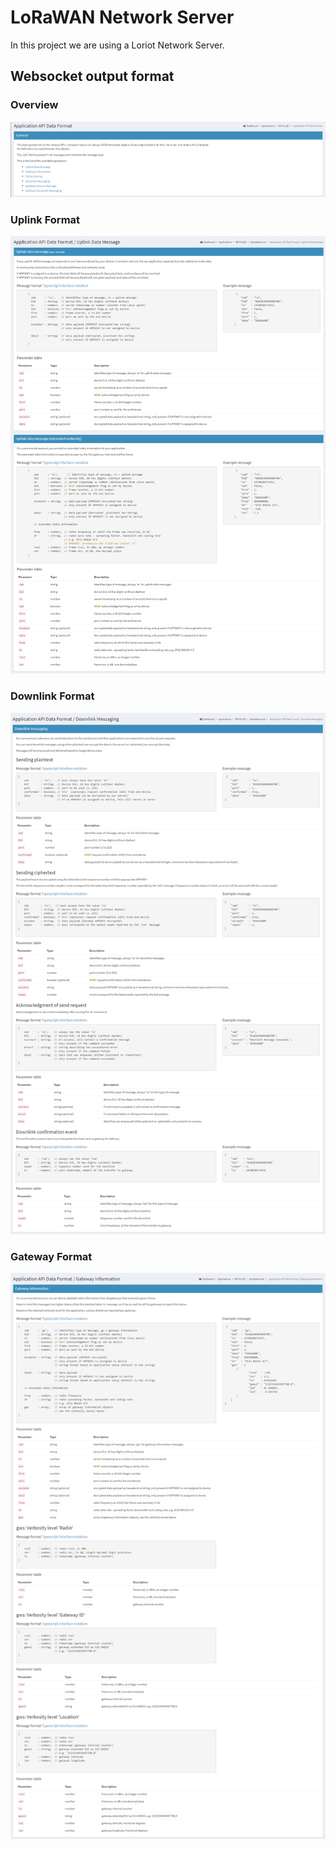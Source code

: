 # LoRaWAN Network Server #
In this project we are using a Loriot Network Server.

## Websocket output format ##
### Overview ###
![Loriot Output Overview](/docs/documentation/Loriot/Overview.png)

### Uplink Format ###
![Loriot Output Uplink](/docs/documentation/Loriot/Uplink.png)

### Downlink Format ###
![Loriot Output Downlink](/docs/documentation/Loriot/Downlink.png)

### Gateway Format ###
![Loriot Output Gateway](/docs/documentation/Loriot/Gateway.png)
